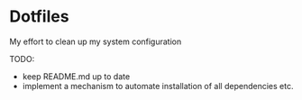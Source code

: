 # Dotfiles

My effort to clean up my system configuration

TODO: 
 - keep README.md up to date
 - implement a mechanism to automate installation of all dependencies etc. 
